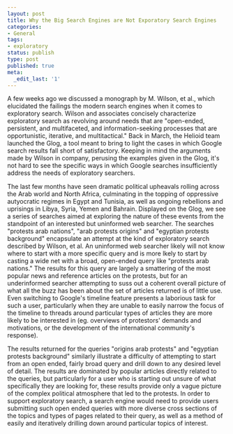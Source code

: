 ```yaml
---
layout: post
title: Why the Big Search Engines are Not Exporatory Search Engines
categories:
- General
tags:
- exploratory
status: publish
type: post
published: true
meta:
  _edit_last: '1'
---
```

A few weeks ago we discussed a monograph by M. Wilson, et al., which elucidated the failings the modern search engines when it comes to exploratory search.  Wilson and associates concisely characterize exploratory search as revolving around needs that are "open-ended, persistent, and multifaceted, and information-seeking processes that are opportunistic, iterative, and multitactical."  Back in March, the Helioid team launched the Glog, a tool meant to bring to light the cases in which Google search results fall short of satisfactory.  Keeping in mind the arguments made by Wilson in company, perusing the examples given in the Glog, it's not hard to see the specific ways in which Google searches insufficiently address the needs of exploratory searchers.

The last few months have seen dramatic political upheavals rolling across the Arab world and North Africa, culminating in the topping of oppressive autyocratic regimes in Egypt and Tunisia, as well as ongoing rebellions and uprisings in Libya, Syria, Yemen and Bahrain.  Displayed on the Glog, we see a series of searches aimed at exploring the nature of these events from the standpoint of an interested but uninformed web searcher.  The searches "protests arab nations", "arab protests origins" and "egyptian protests background" encapsulate an attempt at the kind of exploratory search described by Wilson, et al. An uninformed web searcher likely will not know where to start with a more specific query and is more lkely to start by casting a wide net with a broad, open-ended query like "protests arab nations."  The results for this query are largely a smattering of the most popular news and reference articles on the protests, but for an underinformed searcher attempting to suss out a coherent overall picture of what all the buzz has been about the set of articles returned is of little use.  Even switching to Google's timeline feature presents a laborious task for such a user, particularly when they are unable to easily narrow the focus of the timeline to threads around particular types of articles they are more likely to be interested in (eg. overviews of protestors' demands and motivations, or the development of the international community's response).  

The results returned for the queries "origins arab protests" and "egyptian protests background" similarly illustrate a difficulty of attempting to start from an open ended, fairly broad query and drill down to any desired level of detail.  The results are dominated by popular articles directly related to the queries, but particularly for a user who is starting out unsure of what specifically they are looking for, these results provide only a vague picture of the complex political atmosphere that led to the protests.  In order to support exploratory search, a search engine would need to provide users submitting such open ended queries with more diverse cross sections of the topics and types of pages related to their query, as well as a method of easily and iteratively drilling down around particular topics of interest.
